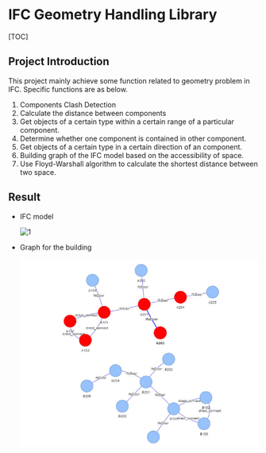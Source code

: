 # IFC Geometry Handling Library

[TOC]

## Project Introduction

This project mainly achieve some function related to geometry problem in IFC. Specific functions are as below.

1. Components Clash Detection
2. Calculate the distance between components
3. Get objects of a certain type within a certain range of a particular component.
4. Determine whether one component is contained in other component.
5. Get objects of a certain type in a certain direction of an component.
6. Building graph of the IFC model based on the accessibility of space.
7.  Use Floyd-Warshall algorithm to calculate the shortest distance between two space.



## Result

+ IFC model

  ![1](。/imgs/1.jpg)

+ Graph for the building

  ![2](./imgs/2.jpg)



